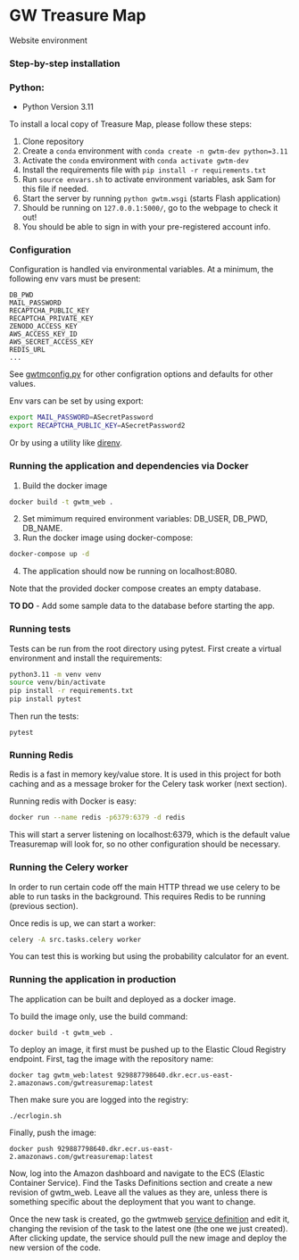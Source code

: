# GW Treasure Map 
Website environment

### Step-by-step installation

### Python:
 * Python Version 3.11

To install a local copy of Treasure Map, please follow these steps:
1. Clone repository
2. Create a `conda` environment with `conda create -n gwtm-dev python=3.11`
3. Activate the `conda` environment with `conda activate gwtm-dev`
4. Install the requirements file with `pip install -r requirements.txt`
5. Run `source envars.sh` to activate environment variables, ask Sam for this file if needed.
6. Start the server by running `python gwtm.wsgi`  (starts Flash application)
7. Should be running on `127.0.0.1:5000/`, go to the webpage to check it out!
8. You should be able to sign in with your pre-registered account info.

### Configuration
Configuration is handled via environmental variables. At a minimum, the following env vars must be
present:

    DB_PWD
    MAIL_PASSWORD
    RECAPTCHA_PUBLIC_KEY
    RECAPTCHA_PRIVATE_KEY
    ZENODO_ACCESS_KEY
    AWS_ACCESS_KEY_ID
    AWS_SECRET_ACCESS_KEY
    REDIS_URL
    ...

See [gwtmconfig.py](src/gwtmconfig.py) for other configration options and defaults for other values.

Env vars can be set by using export:

```bash
export MAIL_PASSWORD=ASecretPassword
export RECAPTCHA_PUBLIC_KEY=ASecretPassword2
```
Or by using a utility like [direnv](https://direnv.net).

### Running the application and dependencies via Docker

1. Build the docker image
```bash
docker build -t gwtm_web .
```
2. Set mimimum required environment variables: DB_USER, DB_PWD, DB_NAME.
3. Run the docker image using docker-compose:
```bash
docker-compose up -d
```
4. The application should now be running on localhost:8080.

Note that the provided docker compose creates an empty database. 

**TO DO** - Add some sample data to the database before starting the app.

### Running tests

Tests can be run from the root directory using pytest. First create a virtual environment and install the requirements:

```bash
python3.11 -m venv venv
source venv/bin/activate
pip install -r requirements.txt
pip install pytest
```

Then run the tests:
```
pytest
```

### Running Redis

Redis is a fast in memory key/value store. It is used in this project for both caching
and as a message broker for the Celery task worker (next section).

Running redis with Docker is easy:

```bash
docker run --name redis -p6379:6379 -d redis
```

This will start a server listening on localhost:6379, which is the default value Treasuremap will
look for, so no other configuration should be necessary.

### Running the Celery worker

In order to run certain code off the main HTTP thread we use celery to be able to run tasks in the background.
This requires Redis to be running (previous section).

Once redis is up, we can start a worker:

```bash
celery -A src.tasks.celery worker
```

You can test this is working but using the probability calculator for an event.


### Running the application in production
The application can be built and deployed as a docker image.

To build the image only, use the build command:

`docker build -t gwtm_web .`

To deploy an image, it first must be pushed up to the Elastic Cloud Registry endpoint. First, tag
the image with the repository name:

`docker tag gwtm_web:latest 929887798640.dkr.ecr.us-east-2.amazonaws.com/gwtreasuremap:latest`

Then make sure you are logged into the registry:

`./ecrlogin.sh`

Finally, push the image:

`docker push 929887798640.dkr.ecr.us-east-2.amazonaws.com/gwtreasuremap:latest`

Now, log into the Amazon dashboard and navigate to the ECS (Elastic Container Service).
Find the Tasks Definitions section and create a new revision of gwtm_web. Leave
all the values as they are, unless there is something specific about the deployment that you want to change.

Once the new task is created, go the gwtmweb [service definition](https://us-east-2.console.aws.amazon.com/ecs/v2/clusters/default/services/gwtmweb/edit?region=us-east-2)
and edit it, changing the revision of the task to the latest one (the one we just created).
After clicking update, the service should pull the new image and deploy the new version of the code.
